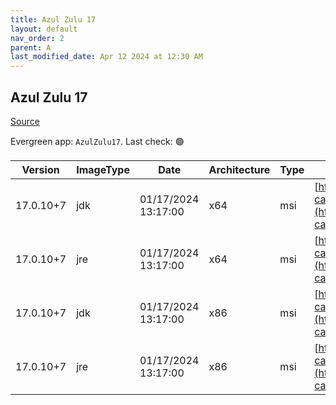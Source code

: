 ```yaml
---
title: Azul Zulu 17
layout: default
nav_order: 2
parent: A
last_modified_date: Apr 12 2024 at 12:30 AM
---
```


## Azul Zulu 17

[Source](https://www.azul.com/downloads/#zulu)

Evergreen app: `AzulZulu17`. Last check: 🟢

| Version   | ImageType | Date                | Architecture | Type | URI                                                                                                                                            |
| --------- | --------- | ------------------- | ------------ | ---- | ---------------------------------------------------------------------------------------------------------------------------------------------- |
| 17.0.10+7 | jdk       | 01/17/2024 13:17:00 | x64          | msi  | [https://cdn.azul.com/zulu/bin/zulu17.48.15-ca-jdk17.0.10-win_x64.msi](https://cdn.azul.com/zulu/bin/zulu17.48.15-ca-jdk17.0.10-win_x64.msi)   |
| 17.0.10+7 | jre       | 01/17/2024 13:17:00 | x64          | msi  | [https://cdn.azul.com/zulu/bin/zulu17.48.15-ca-jre17.0.10-win_x64.msi](https://cdn.azul.com/zulu/bin/zulu17.48.15-ca-jre17.0.10-win_x64.msi)   |
| 17.0.10+7 | jdk       | 01/17/2024 13:17:00 | x86          | msi  | [https://cdn.azul.com/zulu/bin/zulu17.48.15-ca-jdk17.0.10-win_i686.msi](https://cdn.azul.com/zulu/bin/zulu17.48.15-ca-jdk17.0.10-win_i686.msi) |
| 17.0.10+7 | jre       | 01/17/2024 13:17:00 | x86          | msi  | [https://cdn.azul.com/zulu/bin/zulu17.48.15-ca-jre17.0.10-win_i686.msi](https://cdn.azul.com/zulu/bin/zulu17.48.15-ca-jre17.0.10-win_i686.msi) |
